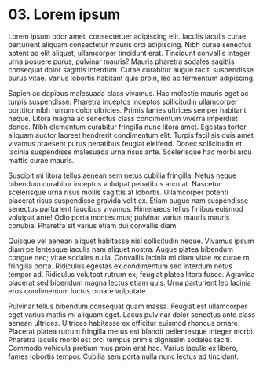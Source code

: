 # 03. Lorem ipsum

Lorem ipsum odor amet, consectetuer adipiscing elit. Iaculis iaculis curae parturient aliquam consectetur mauris orci adipiscing. Nibh curae senectus aptent ac elit aliquet, ullamcorper tincidunt erat. Tincidunt convallis integer urna posuere purus, pulvinar mauris? Mauris pharetra sodales sagittis consequat dolor sagittis interdum. Curae curabitur augue taciti suspendisse purus vitae. Varius lobortis habitant quis proin, leo ac fermentum adipiscing.

Sapien ac dapibus malesuada class vivamus. Hac molestie mauris eget ac turpis suspendisse. Pharetra inceptos inceptos sollicitudin ullamcorper porttitor nibh rutrum dolor ultricies. Primis fames ultrices semper habitant neque. Litora magna ac senectus class condimentum viverra imperdiet donec. Nibh elementum curabitur fringilla nunc litora amet. Egestas tortor aliquam auctor laoreet hendrerit condimentum elit. Turpis facilisis duis amet vivamus praesent purus penatibus feugiat eleifend. Donec sollicitudin et lacinia suspendisse malesuada urna risus ante. Scelerisque hac morbi arcu mattis curae mauris.

Suscipit mi litora tellus aenean sem netus cubilia fringilla. Netus neque bibendum curabitur inceptos volutpat penatibus arcu at. Nascetur scelerisque urna risus mollis sagittis at lobortis. Ullamcorper potenti placerat risus suspendisse gravida velit ex. Etiam augue nam suspendisse senectus parturient faucibus vivamus. Himenaeos tellus finibus euismod volutpat ante! Odio porta montes mus; pulvinar varius mauris mauris conubia. Pharetra sit varius etiam dui convallis diam.

Quisque vel aenean aliquet habitasse nisl sollicitudin neque. Vivamus ipsum diam pellentesque iaculis nam aliquet nostra. Augue platea bibendum congue nec; vitae sodales nulla. Convallis lacinia mi diam vitae ex curae mi fringilla porta. Ridiculus egestas ex condimentum sed interdum netus tempor ad. Ridiculus volutpat rutrum ex; feugiat platea litora fusce. Agravida placerat sed bibendum magna lectus etiam quis. Urna parturient leo lacinia eros condimentum luctus ornare vulputate.

Pulvinar tellus bibendum consequat quam massa. Feugiat est ullamcorper eget varius mattis mi aliquam eget. Lacus pulvinar dolor senectus ante class aenean ultrices. Ultrices habitasse ex efficitur euismod rhoncus ornare. Placerat platea rutrum fringilla metus est blandit pellentesque integer morbi. Pharetra iaculis morbi est orci tempus primis dignissim sodales taciti. Commodo vehicula pretium mus proin erat hac. Varius iaculis ex libero, fames lobortis tempor. Cubilia sem porta nulla nunc lectus ad tincidunt.
